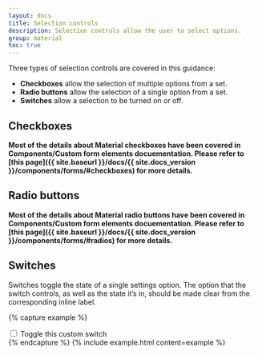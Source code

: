 ```yaml
---
layout: docs
title: Selection controls
description: Selection controls allow the user to select options.
group: material
toc: true
---
```


Three types of selection controls are covered in this guidance:

* **Checkboxes** allow the selection of multiple options from a set.
* **Radio buttons** allow the selection of a single option from a set.
* **Switches** allow a selection to be turned on or off.

## Checkboxes

**Most of the details about Material checkboxes have been covered in Components/Custom form elements docuementation. Please refer to [this page]({{ site.baseurl }}/docs/{{ site.docs_version }}/components/forms/#checkboxes) for more details.**

## Radio buttons

**Most of the details about Material radio buttons have been covered in Components/Custom form elements docuementation. Please refer to [this page]({{ site.baseurl }}/docs/{{ site.docs_version }}/components/forms/#radios) for more details.**

## Switches

Switches toggle the state of a single settings option. The option that the switch controls, as well as the state it’s in, should be made clear from the corresponding inline label.

{% capture example %}
<div class="custom-control custom-switch">
  <input class="custom-control-input" id="customSwitch" type="checkbox">
  <span class="custom-control-track"></span>
  <label class="custom-control-label" for="customSwitch">Toggle this custom switch</label>
</div>
{% endcapture %}
{% include example.html content=example %}
